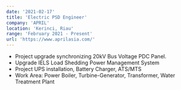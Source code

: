 ```yaml
---
date: '2021-02-17'
title: 'Electric PSD Engineer'
company: 'APRIL'
location: 'Kerinci, Riau'
range: 'February 2021 - Present'
url: 'https://www.aprilasia.com/'
---
```


- Project upgrade synchronizing 20kV Bus Voltage PDC Panel.
- Upgrade IELS Load Shedding Power Management System
- Project UPS installation, Battery Charger, ATS/MTS
- Work Area: Power Boiler, Turbine-Generator, Transformer, Water Treatment Plant